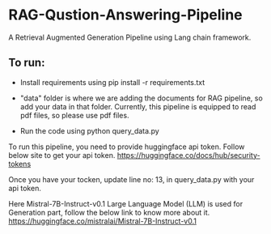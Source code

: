 # RAG-Qustion-Answering-Pipeline

A Retrieval Augmented Generation Pipeline using Lang chain framework.

## To run:

- Install requirements using pip install -r requirements.txt

- "data" folder is where we are adding the documents for RAG pipeline, so add your data in that folder. Currently, this pipeline is equipped to read pdf files, so please use pdf files.

- Run the code using python query_data.py

To run this pipeline, you need to provide huggingface api token. Follow below site to get your api token.
https://huggingface.co/docs/hub/security-tokens

Once you have your tocken, update line no: 13, in query_data.py with your api token.

Here Mistral-7B-Instruct-v0.1 Large Language Model (LLM) is used for Generation part, follow the below link to know more about it. 
https://huggingface.co/mistralai/Mistral-7B-Instruct-v0.1

